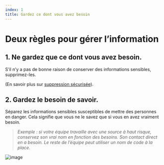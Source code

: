 ```yaml
---
index: 1
title: Gardez ce dont vous avez besoin
---
```

# Deux règles pour gérer l’information

## 1. Ne gardez que ce dont vous avez besoin.

S’il n’y a pas de bonne raison de conserver des informations sensibles, supprimez-les.

(En savoir plus sur [suppression sécurisée](umbrella://information/safely-deleting)).

## 2. Gardez le besoin de savoir.

Séparez les informations sensibles susceptibles de mettre des personnes en danger. Cela signifie que vous ne le savez que si vous en avez vraiment besoin.

> *Exemple : si votre équipe travaille avec une source à haut risque, conservez son vrai nom en fonction des besoins. Son contact direct en a besoin. Le reste de l’équipe peut utiliser un nom de code à la place.*

![image](managing_information1.png)
